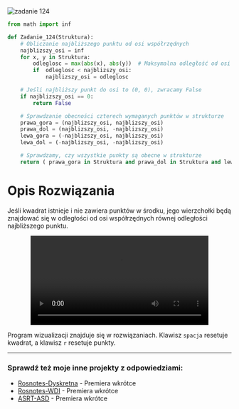 <picture>
  <source srcset="../../srt/zbior_zadan/124.png" media="(prefers-color-scheme: light)">
  <source srcset="../../srt/zbior_zadan/black_124.png" media="(prefers-color-scheme: dark)">
  <img src="../../srt/zbior_zadan/black_124.png" alt="zadanie 124">
</picture>

```python
from math import inf

def Zadanie_124(Struktura):
    # Obliczanie najbliższego punktu od osi współrzędnych
    najblizszy_osi = inf
    for x, y in Struktura:
        odleglosc = max(abs(x), abs(y))  # Maksymalna odległość od osi dla tego punktu
        if  odleglosc < najblizszy_osi:
            najblizszy_osi = odleglosc

    # Jeśli najbliższy punkt do osi to (0, 0), zwracamy False
    if najblizszy_osi == 0:
        return False

    # Sprawdzanie obecności czterech wymaganych punktów w strukturze
    prawa_gora = (najblizszy_osi, najblizszy_osi)
    prawa_dol = (najblizszy_osi, -najblizszy_osi)
    lewa_gora = (-najblizszy_osi, najblizszy_osi)
    lewa_dol = (-najblizszy_osi, -najblizszy_osi)

    # Sprawdzamy, czy wszystkie punkty są obecne w strukturze
    return ( prawa_gora in Struktura and prawa_dol in Struktura and lewa_gora in Struktura and lewa_dol in Struktura)
```
# Opis Rozwiązania
Jeśli kwadrat istnieje i nie zawiera punktów w środku, jego wierzchołki będą znajdować się w odległości od osi współrzędnych równej odległości najbliższego punktu.

<div align="center">
  <video src="https://github.com/user-attachments/assets/f9bb3ca3-144a-439a-b598-b19baac992f7" width="400" />
</div>
    
Program wizualizacji znajduje się w rozwiązaniach. Klawisz `spacja` resetuje kwadrat, a klawisz `r` resetuje punkty.


---
### Sprawdź też moje inne projekty z odpowiedziami:
- [Rosnotes-Dyskretna](https://github.com/kamilGie/Rosnotes-Dyskretna) - Premiera wkrótce
- [Rosnotes-WDI](https://github.com/kamilGie/Rosnotes-WDI) - Premiera wkrótce
- [ASRT-ASD](https://github.com/kamilGie/Rosnotes-Dyskretna) - Premiera wkrótce
